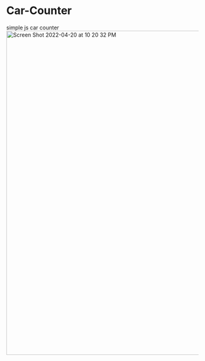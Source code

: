 # Car-Counter
simple js car counter 
<img width="849" alt="Screen Shot 2022-04-20 at 10 20 32 PM" src="https://user-images.githubusercontent.com/103628213/164411918-8254a2e3-0f46-40a5-9916-893c82951147.png">
